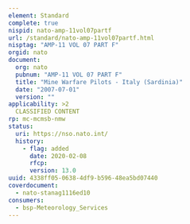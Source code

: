 ```yaml
---
element: Standard
complete: true
nispid: nato-amp-11vol07partf
url: /standard/nato-amp-11vol07partf.html
nisptag: "AMP-11 VOL 07 PART F"
orgid: nato
document:
  org: nato
  pubnum: "AMP-11 VOL 07 PART F"
  title: "Mine Warfare Pilots - Italy (Sardinia)"
  date: "2007-07-01"
  version: ""
applicability: >2
  CLASSIFIED CONTENT
rp: mc-mcmsb-nmw
status:
  uri: https://nso.nato.int/
  history: 
    - flag: added
      date: 2020-02-08
      rfcp: 
      version: 13.0
uuid: 4338ff05-0638-4df9-b596-48ea5bd07440
coverdocument:
  - nato-stanag1116ed10
consumers:
  - bsp-Meteorology_Services
---
```

